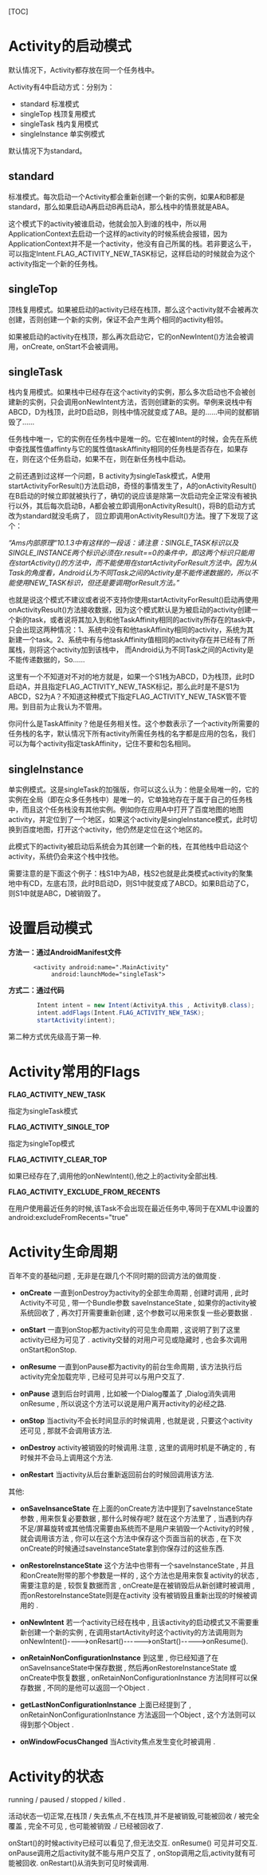 

[TOC]

# Activity的启动模式

默认情况下，Activity都存放在同一个任务栈中。

Activity有4中启动方式：分别为：

- standard 标准模式
- singleTop 栈顶复用模式
- singleTask 栈内复用模式
- singleInstance 单实例模式

默认情况下为standard。

## standard

标准模式。每次启动一个Activity都会重新创建一个新的实例，如果A和B都是standard，那么如果启动A再启动B再启动A，那么栈中的情景就是ABA。

这个模式下的activity被谁启动，他就会加入到谁的栈中，所以用ApplicationContext去启动一个这样的activity的时候系统会报错，因为ApplicationContext并不是一个activity，他没有自己所属的栈。若非要这么干，可以指定Intent.FLAG_ACTIVITY_NEW_TASK标记，这样启动的时候就会为这个activity指定一个新的任务栈。

## singleTop

顶栈复用模式。如果被启动的activity已经在栈顶，那么这个activity就不会被再次创建，否则创建一个新的实例，保证不会产生两个相同的activity相邻。

如果被启动的activity在栈顶，那么再次启动它，它的onNewIntent()方法会被调用，onCreate, onStart不会被调用。

## singleTask

栈内复用模式。如果栈中已经存在这个activity的实例，那么多次启动也不会被创建新的实例，只会调用onNewIntent方法，否则创建新的实例。举例来说栈中有ABCD，D为栈顶，此时D启动B，则栈中情况就变成了AB。是的……中间的就都销毁了……

任务栈中唯一，它的实例在任务栈中是唯一的。它在被Intent的时候，会先在系统中查找属性值affinty与它的属性值taskAffinity相同的任务栈是否存在，如果存在，则在这个任务启动，如果不在，则在新任务栈中启动。

之前还遇到过这样一个问题，B activity为singleTask模式，A使用startActivityForResult()方法启动B，奇怪的事情发生了，A的onActivityResult()在B启动的时候立即就被执行了，确切的说应该是除第一次启动完全正常没有被执行以外，其后每次启动B，A都会被立即调用onActivityResult()，将B的启动方式改为standard就没毛病了，   回立即调用onActivityResult()方法。搜了下发现了这个：

*“Ams内部原理“10.1.3中有这样的一段话：请注意：SINGLE_TASK标识以及SINGLE_INSTANCE两个标识必须在r.result==0的条件中，即这两个标识只能用在startActivity()的方法中，而不能使用在startActivityForResult方法中。因为从Task的角度看，Android认为不同Task之间的Activity是不能传递数据的，所以不能使用NEW_TASK标识，但还是要调用forResult方法。”*

也就是说这个模式不建议或者说不支持你使用startActivityForResult()启动再使用onActivityResult()方法接收数据，因为这个模式默认是为被启动的activity创建一个新的task，或者说将其加入到和他TaskAffinity相同的activity所存在的task中，只会出现这两种情况：1、系统中没有和他taskAffinity相同的activity，系统为其新建一个task。2、系统中有与他taskAffinity值相同的activity存在并已经有了所属栈，则将这个activity加到该栈中， 而Android认为不同Task之间的Activity是不能传递数据的，So……

这里有一个不知道对不对的地方就是，如果一个S1栈为ABCD，D为栈顶，此时D启动A，并且指定FLAG_ACTIVITY_NEW_TASK标记，那么此时是不是S1为ABCD，S2为A？不知道这种模式下指定FLAG_ACTIVITY_NEW_TASK管不管用。到目前为止我认为不管用。

你问什么是TaskAffinity？他是任务相关性。这个参数表示了一个activity所需要的任务栈的名字，默认情况下所有activity所需任务栈的名字都是应用的包名，我们可以为每个activity指定taskAffinity，记住不要和包名相同。

## singleInstance

单实例模式。这是singleTask的加强版，你可以这么认为：他是全局唯一的，它的实例在全局（即在众多任务栈中）是唯一的，它单独地存在于属于自己的任务栈中，而且这个任务栈没有其他实例。例如你在应用A中打开了百度地图的地图activity，并定位到了一个地区，如果这个activity是singleInstance模式，此时切换到百度地图，打开这个activity，他仍然是定位在这个地区的。

此模式下的activity被启动后系统会为其创建一个新的栈，在其他栈中启动这个activity，系统仍会来这个栈中找他。

需要注意的是下面这个例子：栈S1中为AB，栈S2也就是此类模式activity的聚集地中有CD，左底右顶，此时B启动D，则S1中就变成了ABCD。如果B启动了C，则S1中就是ABC，D被销毁了。

# 设置启动模式

**方法一：通过AndroidManifest文件**

```xm
       <activity android:name=".MainActivity"
            android:launchMode="singleTask">
```

**方式二：通过代码**

```java
        Intent intent = new Intent(ActivityA.this , ActivityB.class);
        intent.addFlags(Intent.FLAG_ACTIVITY_NEW_TASK);
        startActivity(intent);
```

第二种方式优先级高于第一种.

# **Activity常用的Flags**

**FLAG_ACTIVITY_NEW_TASK**

指定为singleTask模式

**FLAG_ACTIVITY_SINGLE_TOP**

指定为singleTop模式

**FLAG_ACTIVITY_CLEAR_TOP**

如果已经存在了,调用他的onNewIntent(),他之上的activity全部出栈.

**FLAG_ACTIVITY_EXCLUDE_FROM_RECENTS**

在用户使用最近任务的时候,该Task不会出现在最近任务中,等同于在XML中设置的android:excludeFromRecents="true"

# Activity生命周期

百年不变的基础问题 , 无非是在跟几个不同时期的回调方法的做周旋 .

- **onCreate** 一直到onDestroy为activity的全部生命周期 , 创建时调用 , 此时Activity不可见 , 带一个Bundle参数 saveInstanceState , 如果你的activity被系统回收了 , 再次打开需要重新创建 , 这个参数可以用来恢复一些必要数据 . 


- **onStart** 一直到onStop都为activity的可见生命周期 , 这说明了到了这里activity已经为可见了 . activity交替的对用户可见或隐藏时 , 也会多次调用onStart和onStop.
- **onResume** 一直到onPause都为activity的前台生命周期 , 该方法执行后activity完全加载完毕 , 已经可见并可以与用户交互了.
- **onPause** 退到后台时调用 , 比如被一个Dialog覆盖了 ,Dialog消失调用onResume , 所以说这个方法可以说是用户离开activity的必经之路.
- **onStop** 当activity不会长时间显示的时候调用 , 也就是说 , 只要这个activity还可见 , 那就不会调用该方法.
- **onDestroy** activity被销毁的时候调用.注意 , 这里的调用时机是不确定的 , 有时候并不会马上调用这个方法.
- **onRestart** 当activity从后台重新返回前台的时候回调用该方法.

其他:

- **onSaveInsanceState** 在上面的onCreate方法中提到了saveInstanceState 参数 , 用来恢复必要数据 , 那什么时候存呢? 就在这个方法里了 , 当遇到内存不足/屏幕旋转或其他情况需要由系统而不是用户来销毁一个Activity的时候 , 就会调用该方法 , 你可以在这个方法中保存这个页面当前的状态 , 在下次onCreate的时候通过saveInstanceState拿到你保存过的这些东西.


- **onRestoreInstanceState** 这个方法中也带有一个saveInstanceState , 并且和onCreate附带的那个参数是一样的 , 这个方法也是用来恢复activity的状态 , 需要注意的是 , 较恢复数据而言 , onCreate是在被销毁后从新创建时被调用 , 而onRestoreInstanceState则是在activity 没有被销毁且重新出现的时候被调用的 . 


- **onNewIntent** 若一个activity已经在栈中 , 且该activity的启动模式又不需要重新创建一个新的实例 , 在调用startActivity时这个activity的方法调用则为 onNewIntent()---->onResart()------>onStart()----->onResume().


- **onRetainNonConfigurationInstance** 到这里 , 你已经知道了在onSaveInsanceState中保存数据 , 然后再onRestoreInstanceState 或 onCreate中恢复数据 , onRetainNonConfigurationInstance 方法同样可以保存数据 , 不同的是他可以返回一个Object .


- **getLastNonConfigurationInstance** 上面已经提到了 , onRetainNonConfigurationInstance 方法返回一个Object , 这个方法则可以得到那个Object .
- **onWindowFocusChanged** 当Activity焦点发生变化时被调用 .

# Activity的状态

running / paused / stopped / killed . 

活动状态一切正常,在栈顶 / 失去焦点,不在栈顶,并不是被销毁,可能被回收 / 被完全覆盖 , 完全不可见 , 也可能被销毁 ./ 已经被回收了.

onStart()的时候activity已经可以看见了,但无法交互. onResume() 可见并可交互. onPause调用之后activity就不能与用户交互了 , onStop调用之后,activity就有可能被回收. onRestart()从消失到可见时候调用.